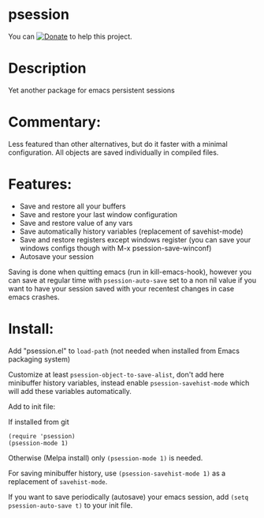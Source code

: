 psession
========

You can [![Donate](https://www.paypalobjects.com/en_US/i/btn/btn_donate_LG.gif)](https://www.paypal.com/cgi-bin/webscr?cmd=_donations&business=thierry.volpiatto@gmail.com&lc=US&currency_code=EUR&bn=PP-DonationsBF:btn_donateCC_LG.gif:NonHosted) to help this project.

# Description
Yet another package for emacs persistent sessions

# Commentary:

Less featured than other alternatives, but do it faster with a minimal configuration.
All objects are saved individually in compiled files.

# Features:

- Save and restore all your buffers
- Save and restore your last window configuration
- Save and restore value of any vars
- Save automatically history variables (replacement of savehist-mode)
- Save and restore registers except windows register
  (you can save your windows configs though with M-x psession-save-winconf)
- Autosave your session

Saving is done when quitting emacs (run in kill-emacs-hook), however you can save at regular time 
with `psession-auto-save` set to a non nil value if you want to have your session saved 
with your recentest changes in case emacs crashes.

# Install:

Add "psession.el" to `load-path` (not needed when installed from Emacs packaging system)

Customize at least `psession-object-to-save-alist`, don't add here minibuffer history variables,
instead enable `psession-savehist-mode` which will add these variables automatically.

Add to init file:

If installed from git

    (require 'psession)
    (psession-mode 1)

Otherwise (Melpa install) only `(psession-mode 1)` is needed.

For saving minibuffer history, use `(psession-savehist-mode 1)` as a replacement of `savehist-mode`.

If you want to save periodically (autosave) your emacs session, add `(setq psession-auto-save t)` to your init file.
